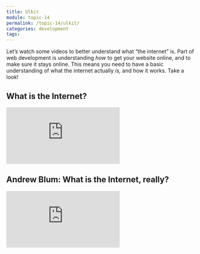```yaml
---
title: Ulkit
module: topic-14
permalink: /topic-14/ulkit/
categories: development
tags:
---
```


<div class="divider-heading"></div>


Let’s watch some videos to better understand what “the internet” is. Part of web development is understanding _how_ to get your website online, and to make sure it stays online. This means you need to have a basic understanding of what the internet actually _is,_ and how it works. Take a look!


## What is the Internet?
<div class="embed-responsive embed-responsive-16by9">
  <iframe class="embed-responsive-item" src="https://www.youtube.com/embed/Dxcc6ycZ73M?rel=0&amp;showinfo=0" frameborder="0" allowfullscreen></iframe>
</div>


<div class="divider-pg"></div>


## Andrew Blum: What is the Internet, really?
<div class="embed-responsive embed-responsive-16by9">
  <iframe class="embed-responsive-item" src="https://www.youtube.com/embed/XE_FPEFpHt4?rel=0&amp;showinfo=0" frameborder="0" allowfullscreen></iframe>
</div>
